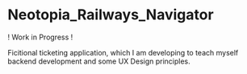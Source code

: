 # Neotopia_Railways_Navigator
 ! Work in Progress !
 
 Ficitional ticketing application, which I am developing to teach myself backend development and some UX Design principles.